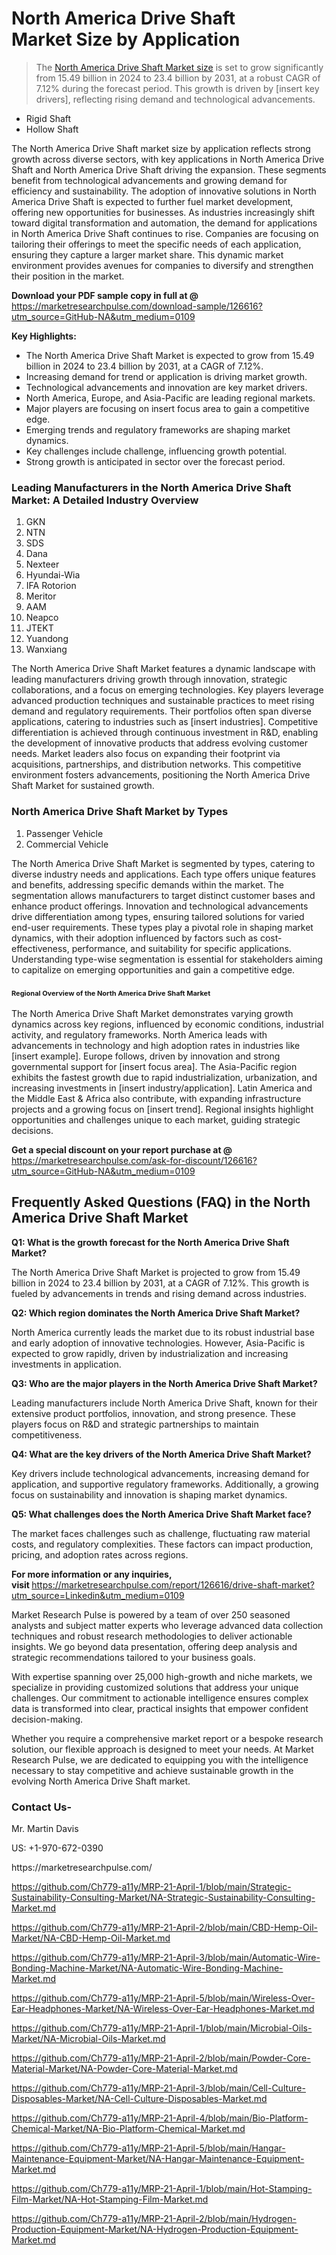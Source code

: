 <h1>North America Drive Shaft Market&nbsp;Size by Application</h1><blockquote><p>The <a href="https://marketresearchpulse.com/download-sample/126616?utm_source=GitHub-NA&amp;utm_medium=0109">North America Drive Shaft Market size</a> is set to grow significantly from 15.49 billion in 2024 to 23.4 billion by 2031, at a robust CAGR of 7.12% during the forecast period. This growth is driven by [insert key drivers], reflecting rising demand and technological advancements.</p></blockquote><ul><li>Rigid Shaft<li> Hollow Shaft</li></ul><p>The North America Drive Shaft market size by application reflects strong growth across diverse sectors, with key applications in North America Drive Shaft and North America Drive Shaft driving the expansion. These segments benefit from technological advancements and growing demand for efficiency and sustainability. The adoption of innovative solutions in North America Drive Shaft is expected to further fuel market development, offering new opportunities for businesses. As industries increasingly shift toward digital transformation and automation, the demand for applications in North America Drive Shaft continues to rise. Companies are focusing on tailoring their offerings to meet the specific needs of each application, ensuring they capture a larger market share. This dynamic market environment provides avenues for companies to diversify and strengthen their position in the market.</p><p><strong>Download your PDF sample copy in full at @ </strong><a href="https://marketresearchpulse.com/download-sample/126616?utm_source=GitHub-NA&amp;utm_medium=0109">https://marketresearchpulse.com/download-sample/126616?utm_source=GitHub-NA&amp;utm_medium=0109</a></p><p><strong>Key Highlights: </strong></p><ul><li>The North America Drive Shaft Market is expected to grow from 15.49 billion in 2024 to 23.4 billion by 2031, at a CAGR of 7.12%.</li><li>Increasing demand for trend or application is driving market growth.</li><li>Technological advancements and innovation are key market drivers.</li><li>North America, Europe, and Asia-Pacific are leading regional markets.</li><li>Major players are focusing on insert focus area to gain a competitive edge.</li><li>Emerging trends and regulatory frameworks are shaping market dynamics.</li><li>Key challenges include challenge, influencing growth potential.</li><li>Strong growth is anticipated in sector over the forecast period.</li></ul><h3>Leading Manufacturers in the North America Drive Shaft Market: A Detailed Industry Overview</h3><ol><li>GKN</li><li>NTN</li><li>SDS</li><li>Dana</li><li>Nexteer</li><li>Hyundai-Wia</li><li>IFA Rotorion</li><li>Meritor</li><li>AAM</li><li>Neapco</li><li>JTEKT</li><li>Yuandong</li><li>Wanxiang</li></ol><div class="flex max-w-full flex-col flex-grow"><div class="min-h-8 text-message flex w-full flex-col items-end gap-2 whitespace-normal break-words [.text-message+&amp;]:mt-5" dir="auto" data-message-author-role="assistant" data-message-id="fd8432e4-4910-450d-b182-61b7bfb0a01f" data-message-model-slug="gpt-4o"><div class="flex w-full flex-col gap-1 empty:hidden first:pt-[3px]"><div class="markdown prose w-full break-words dark:prose-invert light"><p>The North America Drive Shaft Market features a dynamic landscape with leading manufacturers driving growth through innovation, strategic collaborations, and a focus on emerging technologies. Key players leverage advanced production techniques and sustainable practices to meet rising demand and regulatory requirements. Their portfolios often span diverse applications, catering to industries such as [insert industries]. Competitive differentiation is achieved through continuous investment in R&amp;D, enabling the development of innovative products that address evolving customer needs. Market leaders also focus on expanding their footprint via acquisitions, partnerships, and distribution networks. This competitive environment fosters advancements, positioning the North America Drive Shaft Market for sustained growth.</p></div></div></div></div><h3>North America Drive Shaft Market by Types</h3><ol><li>Passenger Vehicle<li> Commercial Vehicle</li></ol><div class="flex max-w-full flex-col flex-grow"><div class="min-h-8 text-message flex w-full flex-col items-end gap-2 whitespace-normal break-words [.text-message+&amp;]:mt-5" dir="auto" data-message-author-role="assistant" data-message-id="084470be-0bb7-4664-bddf-5156b4f41249" data-message-model-slug="gpt-4o-mini"><div class="flex w-full flex-col gap-1 empty:hidden first:pt-[3px]"><div class="markdown prose w-full break-words dark:prose-invert light"><p>The North America Drive Shaft Market is segmented by types, catering to diverse industry needs and applications. Each type offers unique features and benefits, addressing specific demands within the market. The segmentation allows manufacturers to target distinct customer bases and enhance product offerings. Innovation and technological advancements drive differentiation among types, ensuring tailored solutions for varied end-user requirements. These types play a pivotal role in shaping market dynamics, with their adoption influenced by factors such as cost-effectiveness, performance, and suitability for specific applications. Understanding type-wise segmentation is essential for stakeholders aiming to capitalize on emerging opportunities and gain a competitive edge.</p></div></div></div></div><h3><span style="font-size: 11px;">Regional Overview of the North America Drive Shaft Market</span></h3><div class="flex max-w-full flex-col flex-grow"><div class="min-h-8 text-message flex w-full flex-col items-end gap-2 whitespace-normal break-words [.text-message+&amp;]:mt-5" dir="auto" data-message-author-role="assistant" data-message-id="e9038762-ce64-4e30-91c9-9bd413514231" data-message-model-slug="gpt-4o-mini"><div class="flex w-full flex-col gap-1 empty:hidden first:pt-[3px]"><div class="markdown prose w-full break-words dark:prose-invert light"><p>The North America Drive Shaft Market demonstrates varying growth dynamics across key regions, influenced by economic conditions, industrial activity, and regulatory frameworks. North America leads with advancements in technology and high adoption rates in industries like [insert example]. Europe follows, driven by innovation and strong governmental support for [insert focus area]. The Asia-Pacific region exhibits the fastest growth due to rapid industrialization, urbanization, and increasing investments in [insert industry/application]. Latin America and the Middle East &amp; Africa also contribute, with expanding infrastructure projects and a growing focus on [insert trend]. Regional insights highlight opportunities and challenges unique to each market, guiding strategic decisions.</p></div></div></div></div><p><strong>Get a special discount on your report purchase at @ </strong><a href="https://marketresearchpulse.com/ask-for-discount/126616?utm_source=GitHub-NA&amp;utm_medium=0109">https://marketresearchpulse.com/ask-for-discount/126616?utm_source=GitHub-NA&amp;utm_medium=0109</a></p><h2>Frequently Asked Questions (FAQ) in the North America Drive Shaft Market</h2><p><strong>Q1: What is the growth forecast for the North America Drive Shaft Market?</strong></p><p>The North America Drive Shaft Market is projected to grow from 15.49 billion in 2024 to 23.4 billion by 2031, at a CAGR of 7.12%. This growth is fueled by advancements in trends and rising demand across industries.</p><p><strong>Q2: Which region dominates the North America Drive Shaft Market?</strong></p><p>North America currently leads the market due to its robust industrial base and early adoption of innovative technologies. However, Asia-Pacific is expected to grow rapidly, driven by industrialization and increasing investments in application.</p><p><strong>Q3: Who are the major players in the North America Drive Shaft Market?</strong></p><p>Leading manufacturers include North America Drive Shaft, known for their extensive product portfolios, innovation, and strong presence. These players focus on R&amp;D and strategic partnerships to maintain competitiveness.</p><p><strong>Q4: What are the key drivers of the North America Drive Shaft Market?</strong></p><p>Key drivers include technological advancements, increasing demand for application, and supportive regulatory frameworks. Additionally, a growing focus on sustainability and innovation is shaping market dynamics.</p><p><strong>Q5: What challenges does the North America Drive Shaft Market face?</strong></p><p>The market faces challenges such as challenge, fluctuating raw material costs, and regulatory complexities. These factors can impact production, pricing, and adoption rates across regions.</p><p><strong>For more information or any inquiries, visit&nbsp;</strong><a href="https://marketresearchpulse.com/report/126616/drive-shaft-market?utm_source=Linkedin&utm_medium=0109">https://marketresearchpulse.com/report/126616/drive-shaft-market?utm_source=Linkedin&utm_medium=0109</a></p><p>Market Research Pulse is powered by a team of over 250 seasoned analysts and subject matter experts who leverage advanced data collection techniques and robust research methodologies to deliver actionable insights. We go beyond data presentation, offering deep analysis and strategic recommendations tailored to your business goals.</p><p>With expertise spanning over 25,000 high-growth and niche markets, we specialize in providing customized solutions that address your unique challenges. Our commitment to actionable intelligence ensures complex data is transformed into clear, practical insights that empower confident decision-making.</p><p>Whether you require a comprehensive market report or a bespoke research solution, our flexible approach is designed to meet your needs. At Market Research Pulse, we are dedicated to equipping you with the intelligence necessary to stay competitive and achieve sustainable growth in the evolving North America Drive Shaft market.</p><h3><strong>Contact Us-</strong></h3><p>Mr. Martin Davis</p><p>US: +1-970-672-0390</p><p>https://marketresearchpulse.com/</p><p><a href="https://github.com/Ch779-a11y/MRP-21-April-1/blob/main/Strategic-Sustainability-Consulting-Market/NA-Strategic-Sustainability-Consulting-Market.md">https://github.com/Ch779-a11y/MRP-21-April-1/blob/main/Strategic-Sustainability-Consulting-Market/NA-Strategic-Sustainability-Consulting-Market.md</a></p><p><a href="https://github.com/Ch779-a11y/MRP-21-April-2/blob/main/CBD-Hemp-Oil-Market/NA-CBD-Hemp-Oil-Market.md">https://github.com/Ch779-a11y/MRP-21-April-2/blob/main/CBD-Hemp-Oil-Market/NA-CBD-Hemp-Oil-Market.md</a></p><p><a href="https://github.com/Ch779-a11y/MRP-21-April-3/blob/main/Automatic-Wire-Bonding-Machine-Market/NA-Automatic-Wire-Bonding-Machine-Market.md">https://github.com/Ch779-a11y/MRP-21-April-3/blob/main/Automatic-Wire-Bonding-Machine-Market/NA-Automatic-Wire-Bonding-Machine-Market.md</a></p><p><a href="https://github.com/Ch779-a11y/MRP-21-April-5/blob/main/Wireless-Over-Ear-Headphones-Market/NA-Wireless-Over-Ear-Headphones-Market.md">https://github.com/Ch779-a11y/MRP-21-April-5/blob/main/Wireless-Over-Ear-Headphones-Market/NA-Wireless-Over-Ear-Headphones-Market.md</a></p><p><a href="https://github.com/Ch779-a11y/MRP-21-April-1/blob/main/Microbial-Oils-Market/NA-Microbial-Oils-Market.md">https://github.com/Ch779-a11y/MRP-21-April-1/blob/main/Microbial-Oils-Market/NA-Microbial-Oils-Market.md</a></p><p><a href="https://github.com/Ch779-a11y/MRP-21-April-2/blob/main/Powder-Core-Material-Market/NA-Powder-Core-Material-Market.md">https://github.com/Ch779-a11y/MRP-21-April-2/blob/main/Powder-Core-Material-Market/NA-Powder-Core-Material-Market.md</a></p><p><a href="https://github.com/Ch779-a11y/MRP-21-April-3/blob/main/Cell-Culture-Disposables-Market/NA-Cell-Culture-Disposables-Market.md">https://github.com/Ch779-a11y/MRP-21-April-3/blob/main/Cell-Culture-Disposables-Market/NA-Cell-Culture-Disposables-Market.md</a></p><p><a href="https://github.com/Ch779-a11y/MRP-21-April-4/blob/main/Bio-Platform-Chemical-Market/NA-Bio-Platform-Chemical-Market.md">https://github.com/Ch779-a11y/MRP-21-April-4/blob/main/Bio-Platform-Chemical-Market/NA-Bio-Platform-Chemical-Market.md</a></p><p><a href="https://github.com/Ch779-a11y/MRP-21-April-5/blob/main/Hangar-Maintenance-Equipment-Market/NA-Hangar-Maintenance-Equipment-Market.md">https://github.com/Ch779-a11y/MRP-21-April-5/blob/main/Hangar-Maintenance-Equipment-Market/NA-Hangar-Maintenance-Equipment-Market.md</a></p><p><a href="https://github.com/Ch779-a11y/MRP-21-April-1/blob/main/Hot-Stamping-Film-Market/NA-Hot-Stamping-Film-Market.md">https://github.com/Ch779-a11y/MRP-21-April-1/blob/main/Hot-Stamping-Film-Market/NA-Hot-Stamping-Film-Market.md</a></p><p><a href="https://github.com/Ch779-a11y/MRP-21-April-2/blob/main/Hydrogen-Production-Equipment-Market/NA-Hydrogen-Production-Equipment-Market.md">https://github.com/Ch779-a11y/MRP-21-April-2/blob/main/Hydrogen-Production-Equipment-Market/NA-Hydrogen-Production-Equipment-Market.md</a></p>
